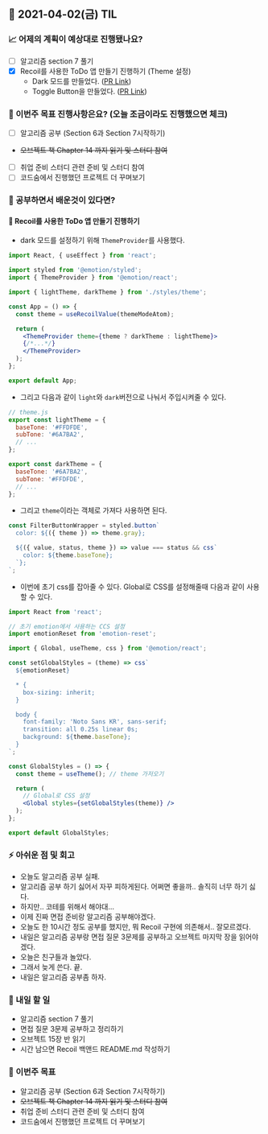 ## 📆 2021-04-02(금) TIL

### 📈 어제의 계획이 예상대로 진행됐나요?
- [ ] 알고리즘 section 7 풀기
- [x] Recoil를 사용한 ToDo 앱 만들기 진행하기 (Theme 설정)
  - Dark 모드를 만들었다. ([PR Link](https://github.com/saseungmin/Recoil_ToDo/pull/82))
  - Toggle Button을 만들었다. ([PR Link](https://github.com/saseungmin/Recoil_ToDo/pull/83))

### 🦄 이번주 목표 진행사항은요? (오늘 조금이라도 진행했으면 체크)
- [ ] 알고리즘 공부 (Section 6과 Section 7시작하기)
- ~~오브젝트 책 Chapter 14 까지 읽기 및 스터디 참여~~
- [ ] 취업 준비 스터디 관련 준비 및 스터디 참여
- [ ] 코드숨에서 진행했던 프로젝트 더 꾸며보기

### 🤔 공부하면서 배운것이 있다면?

#### 🎈 Recoil를 사용한 ToDo 앱 만들기 진행하기

- dark 모드를 설정하기 위해 `ThemeProvider`를 사용했다.

```jsx
import React, { useEffect } from 'react';

import styled from '@emotion/styled';
import { ThemeProvider } from '@emotion/react';

import { lightTheme, darkTheme } from './styles/theme';

const App = () => {
  const theme = useRecoilValue(themeModeAtom);

  return (
    <ThemeProvider theme={theme ? darkTheme : lightTheme}>
    {/*...*/}
    </ThemeProvider>
  );
};

export default App;
```

- 그리고 다음과 같이 `light`와 `dark`버전으로 나눠서 주입시켜줄 수 있다.

```jsx
// theme.js
export const lightTheme = {
  baseTone: '#FFDFDE',
  subTone: '#6A7BA2',
  // ...
};

export const darkTheme = {
  baseTone: '#6A7BA2',
  subTone: '#FFDFDE',
  // ...
};
```

- 그리고 `theme`이라는 객체로 가져다 사용하면 된다.

```jsx
const FilterButtonWrapper = styled.button`
  color: ${({ theme }) => theme.gray};

  ${({ value, status, theme }) => value === status && css`
    color: ${theme.baseTone};
  `};
`;
```

- 이번에 초기 css를 잡아줄 수 있다. Global로 CSS를 설정해줄때 다음과 같이 사용할 수 있다.

```jsx
import React from 'react';

// 초기 emotion에서 사용하는 CCS 설정
import emotionReset from 'emotion-reset';

import { Global, useTheme, css } from '@emotion/react';

const setGlobalStyles = (theme) => css`
  ${emotionReset}

  * {
    box-sizing: inherit;
  }

  body {
    font-family: 'Noto Sans KR', sans-serif;
    transition: all 0.25s linear 0s;
    background: ${theme.baseTone};
  }
`;

const GlobalStyles = () => {
  const theme = useTheme(); // theme 가저오기

  return (
    // Global로 CSS 설정
    <Global styles={setGlobalStyles(theme)} />
  );
};

export default GlobalStyles;
```


### ⚡ 아쉬운 점 및 회고
- 오늘도 알고리즘 공부 실패.
- 알고리즘 공부 하기 싫어서 자꾸 피하게된다. 어쩌면 좋을까.. 솔직히 너무 하기 싫다.
- 하지만.. 코테를 위해서 해야대...
- 이제 진짜 면접 준비랑 알고리즘 공부해야겠다.
- 오늘도 한 10시간 정도 공부를 했지만, 뭐 Recoil 구현에 의존해서.. 잘모르겠다.
- 내일은 알고리즘 공부랑 면접 질문 3문제를 공부하고 오브젝트 마지막 장을 읽어야겠다.
- 오늘은 친구들과 놀았다.
- 그래서 늦게 쓴다. 끝.
- 내일은 알고리즘 공부좀 하자.

### 🚀 내일 할 일
- 알고리즘 section 7 풀기
- 면접 질문 3문제 공부하고 정리하기
- 오브젝트 15장 반 읽기
- 시간 남으면 Recoil 백앤드 README.md 작성하기

### 🎯 이번주 목표
- 알고리즘 공부 (Section 6과 Section 7시작하기)
- ~~오브젝트 책 Chapter 14 까지 읽기 및 스터디 참여~~
- 취업 준비 스터디 관련 준비 및 스터디 참여
- 코드숨에서 진행했던 프로젝트 더 꾸며보기
